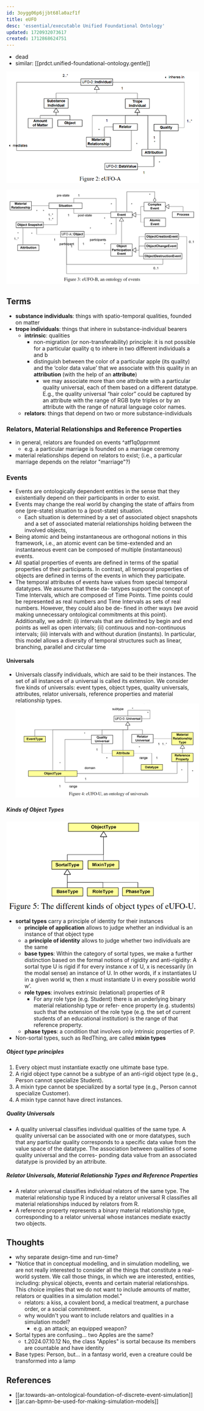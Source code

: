 ```yaml
---
id: 3oygg06p6jjbt68la0azf1f
title: eUFO
desc: 'essential/executable Unified Foundational Ontology'
updated: 1720932073617
created: 1712868624751
---
```


- dead
- similar: [[prdct.unified-foundational-ontology.gentle]]

![](/assets/images/2024-04-17-11-23-06.png)

![](/assets/images/2024-04-17-11-22-46.png)


## Terms

- **substance individuals**: things with spatio-temporal qualities, founded on matter
- **trope individuals**: things that inhere in substance-individual bearers
  - **intrinsic**: qualities
    - non-migration (or non-transferability) principle: it is not possible for a particular quality q to inhere in two different individuals a and b
    - distinguish between the color of a particular apple (its quality) and the ‘color data value’ that we associate with this quality in an **attribution** (with the help of an **attribute**)
      - we may associate more than one attribute with a particular quality universal, each of them based on a different datatype. E.g., the quality universal “hair color” could be captured by an attribute with the range of RGB byte triples or by an attribute with the range of natural language color names. 
  - **relators**: things that depend on two or more substance-individuals

### Relators, Material Relationships and Reference Properties

- in general, relators are founded on events ^atf1q0pprmmt
  - e.g. a particular marriage is founded on a marriage ceremony
- material relationships depend on relators to exist; (i.e., a particular marriage depends on the relator "marriage"?)

### Events

- Events are ontologically dependent entities in the sense that they existentially depend on their participants in order to exist.
- Events may change the real world by changing the state of affairs from one (pre-state) situation to a (post-state) situation.
  - Each situation is determined by a set of associated object snapshots and a set of associated material relationships holding between the involved objects, 
- Being atomic and being instantaneous are orthogonal notions in this framework, i.e., an atomic event can be time-extended and an instantaneous event can be composed of multiple (instantaneous) events.
- All spatial properties of events are defined in terms of the spatial properties of their participants. In contrast, all temporal properties of objects are defined in terms of the events in which they participate.
- The temporal attributes of events have values from special temporal datatypes. We assume that these da- tatypes support the concept of Time Intervals, which are composed of Time Points. Time points could be represented as real numbers and Time Intervals as sets of real numbers. However, they could also be de- fined in other ways (we avoid making unnecessary ontological commitments at this point). Additionally, we admit: (i) intervals that are delimited by begin and end points as well as open intervals; (ii) continuous and non-continuous intervals; (iii) intervals with and without duration (instants). In particular, this model allows a diversity of temporal structures such as linear, branching, parallel and circular time

#### Universals

- Universals classify individuals, which are said to be their instances. The set of all instances of a universal
is called its extension. We consider five kinds of universals: event types, object types, quality universals,
attributes, relator universals, reference properties and material relationship types.
![](/assets/images/2024-04-17-11-29-15.png)

##### Kinds of Object Types


![](/assets/images/2024-04-17-11-36-55.png)


- **sortal types** carry a principle of identity for
their instances
  - **principle of application** allows to judge whether an individual is an instance of that object type
  - a **principle of identity** allows to judge whether two individuals are the same
  - **base types**: Within the category of sortal types, we make a further distinction based on the formal notions of rigidity and anti-rigidity: A sortal type U is rigid if for every instance x of U, x is necessarily (in the modal sense) an instance of U. In other words, if x instantiates U in a given world w, then x must instantiate U in every possible world w’.
  - **role types**: involves extrinsic (relational) properties of R
    - For any role type (e.g. Student) there is an underlying binary material relationship type or refer- ence property (e.g. students) such that the extension of the role type (e.g. the set of current students of an educational institution) is the range of that reference property.
  - **phase types**: a condition that involves only intrinsic properties of P.
- Non-sortal types, such as RedThing, are called **mixin types**

##### Object type principles

1. Every object must instantiate exactly one ultimate base type.
2. A rigid object type cannot be a subtype of an anti-rigid object type (e.g., Person cannot specialize
Student).
3. A mixin type cannot be specialized by a sortal type (e.g., Person cannot specialize Customer).
4. A mixin type cannot have direct instances.

##### Quality Universals

- A quality universal classifies individual qualities of the same type. A quality universal can be associated with one or more datatypes, such that any particular quality corresponds to a specific data value from the value space of the datatype. The association between qualities of some quality universal and the corres- ponding data value from an associated datatype is provided by an attribute.

##### Relator Universals, Material Relationship Types and Reference Properties

- A relator universal classifies individual relators of the same type. The material relationship type R induced by a relator universal R classifies all material relationships induced by relators from R.
- A reference property represents a binary material relationship type, corresponding to a relator universal whose instances mediate exactly two objects.

## Thoughts

- why separate design-time and run-time?
- "Notice that in conceptual modelling, and in simulation modelling, we are not really interested to consider all the things that constitute a real-world system. We call those things, in which we are interested, entities, including: physical objects, events and certain material relationships. This choice implies that we do not want to include amounts of matter, relators or qualities in a simulation model."
  - relators: a kiss, a covalent bond, a medical treatment, a purchase order, or a social commitment.
  - why wouldn't you want to include relators and qualities in a simulation model?
    - e.g. an attack; an equipped weapon?
- Sortal types are confusing... two Apples are the same?
  - t.2024.07.10.12 No, the class "Apples" is sortal because its members are countable and have identity
- Base types: Person, but... in a fantasy world, even a creature could be transformed into a lamp
  

## References

- [[ar.towards-an-ontological-foundation-of-discrete-event-simulation]]
- [[ar.can-bpmn-be-used-for-making-simulation-models]]